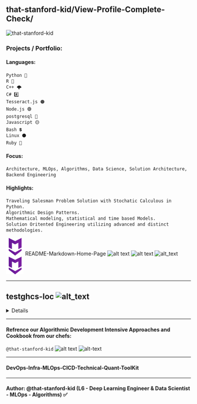 ## that-stanford-kid/View-Profile-Complete-Check/


![that-stanford-kid](https://github-readme-stats.vercel.app/api/pin/?username=that-stanford-kid&repo=View-Profile-Complete-Check&cache_seconds=86400&theme=ocean_dark&show_icons=true)
### Projects / Portfolio:
 #### Languages:
    Python 🐍 
    R 🔴 
    C++ 🌩️ 
    C# #️⃣ 
    Tesseract.js 🟠 
    Node.js 🟢 
    postgresql 🔵 
    Javascript 🟡 
    Bash 💲 
    Linux ⚫ 
    Ruby 💎 
 #### Focus: 
    Architecture, MLOps, Algorithms, Data Science, Solution Architecture, Backend Engineering
 #### Highlights: 
    Traveling Salesman Problem Solution with Stochatic Calculous in Python.
    Algorithmic Design Patterns.
    Mathematical modeling, statistical and time based Models.
    Solution Oritented Engineering utilizing advanced and distinct methodologies.

![alt text](https://github.com/adam-p/markdown-here/raw/master/src/common/images/icon48.png "Logo Title Text 1")    README-Markdown-Home-Page       ![alt text](https://img.shields.io/badge/ML%7CDL-Algorithms-blueviolet) ![alt text](https://img.shields.io/badge/ML%7CDL-Infrastructure-blue) ![alt_text](https://img.shields.io/badge/Tests-Passing-limegreen) ![alt text](https://github.com/adam-p/markdown-here/raw/master/src/common/images/icon48.png "Logo Title Text 1") 

----
## testghcs-loc ![alt_text](https://img.shields.io/badge/Tests-Passing-limegreen)


<details>

#### Chefs :
  
  + 🧑‍🍳 @that-stanford-kid ![alt text](https://img.shields.io/badge/ML%7CDL-Algorithms-blueviolet)
  
</details>

-----

#### Refrence our Algorithmic Development Intensive Approaches and Cookbook from our chefs: 
`@that-stanford-kid` ![alt text](https://img.shields.io/badge/ML%7CDL-Algorithms-blueviolet)
![alt-text](https://img.shields.io/badge/Infrastructure-DevOps-blue)

------

#### DevOps-Infra-MLOps-CICD-Technical-Quant-ToolKit

------


#### Author: @that-stanford-kid (L6 - Deep Learning Engineer & Data Scientist - MLOps - Algorithms) ✅
